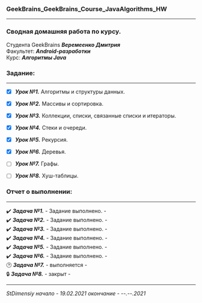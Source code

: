 ### GeekBrains_GeekBrains_Course_JavaAlgorithms_HW
---
### Сводная домашняя работа по курсу.
Студента GeekBrains ***Веремеенко Дмитрия***    
Факультет: ***Android-разработки***    
Курс: ***Алгоритмы Java***
### Задание:
---
- [X] ***Урок №1.*** Алгоритмы и структуры данных.
- [X] ***Урок №2.*** Массивы и сортировка.
- [X] ***Урок №3.*** Коллекции, списки, связанные списки и итераторы.
- [X] ***Урок №4.*** Стеки и очереди.
- [X] ***Урок №5.*** Рекурсия.
- [X] ***Урок №6.*** Деревья.
- [ ] ***Урок №7.*** Графы.
- [ ] ***Урок №8.*** Хуш-таблицы.


### Отчет о выполнении:
---    
:heavy_check_mark: ***Задача №1.***	 - Задание выполнено. -        
:heavy_check_mark: ***Задача №2.***	 - Задание выполнено. -    
:heavy_check_mark: ***Задача №3.***	 - Задание выполнено. -    
:heavy_check_mark: ***Задача №4.***	 - Задание выполнено. -    
:heavy_check_mark: ***Задача №5.***	 - Задание выполнено. -    
:heavy_check_mark: ***Задача №6.***	 - Задание выполнено. -    
:clock2: ***Задача №7.***	 - выполняется -    
:lock: ***Задача №8.***	 - закрыт -
      
---   

*StDimensiy начало - 19.02.2021 окончание - --.--.2021*
